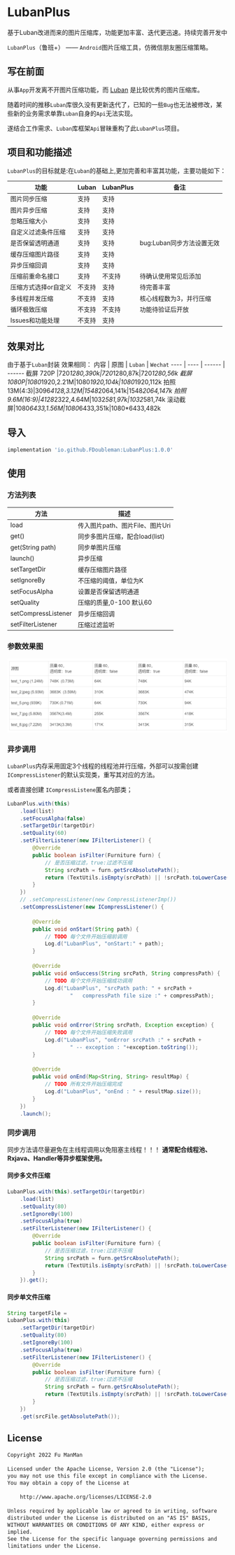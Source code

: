 # LubanPlus
基于Luban改进而来的图片压缩库，功能更加丰富、迭代更迅速。持续完善开发中

`LubanPlus`（鲁班+） —— `Android`图片压缩工具，仿微信朋友圈压缩策略。

## 写在前面
从事`App`开发离不开图片压缩功能，而 [Luban](https://github.com/Curzibn/Luban) 是比较优秀的图片压缩库。

随着时间的推移`Luban`库很久没有更新迭代了，已知的一些`Bug`也无法被修改，某些新的业务需求单靠`Luban`自身的`Api`无法实现。

遂结合工作需求、`Luban`库框架`Api`冒昧重构了此`LubanPlus`项目。


## 项目和功能描述
`LubanPlus`的目标就是:在`Luban`的基础上,更加完善和丰富其功能，主要功能如下：

| 功能 | Luban | LubanPlus | 备注 |
| --- | --- | --- | --- |
| 图片同步压缩 |支持  |支持  |  |
| 图片异步压缩 |支持  |支持  |  |
| 忽略压缩大小 |支持  |支持  |  |
| 自定义过滤条件压缩 |支持  |支持  |  |
| 是否保留透明通道 |支持  |支持  | bug:Luban同步方法设置无效 |
| 缓存压缩图片路径 |支持  |支持  |  |
| 异步压缩回调 |支持  |支持  |  |
| 压缩前重命名接口 |支持  |不支持  |待确认使用常见后添加  |
|压缩方式选择or自定义  | 不支持 |支持  |待完善丰富  |
| 多线程并发压缩 |不支持  |支持  |核心线程数为3，并行压缩  |
| 循环极致压缩 |不支持  |不支持  | 功能待验证后开放 |
| Issues和功能处理 |不支持  |支持  |  |



## 效果对比

由于基于`Luban`封装 效果相同：
内容 | 原图 | `Luban` | `Wechat`
---- | ---- | ------ | ------
截屏 720P |720*1280,390k|720*1280,87k|720*1280,56k
截屏 1080P|1080*1920,2.21M|1080*1920,104k|1080*1920,112k
拍照 13M(4:3)|3096*4128,3.12M|1548*2064,141k|1548*2064,147k
拍照 9.6M(16:9)|4128*2322,4.64M|1032*581,97k|1032*581,74k
滚动截屏|1080*6433,1.56M|1080*6433,351k|1080*6433,482k

## 导入
```sh
implementation 'io.github.FDoubleman:LubanPlus:1.0.0'
```
## 使用

### 方法列表

| 方法 | 描述 |
| --- | --- |
| load | 传入图片path、图片File、图片Uri  |
|  get()|同步多图片压缩，配合load(list)  |
|  get(String path)|同步单图片压缩  |
|  launch()|异步压缩  |
| setTargetDir | 缓存压缩图片路径 |
|  setIgnoreBy| 不压缩的阈值，单位为K |
|  setFocusAlpha|设置是否保留透明通道  |
|  setQuality| 压缩的质量,0-100 默认60 |
|  setCompressListener| 异步压缩回调 |
|  setFilterListener| 压缩过滤监听 |

### 参数效果图

![image](https://github.com/FDoubleman/LubanPlus/blob/master/app/src/main/assets/parameter_effect.png)

### 异步调用
`LubanPlus`内存采用固定3个线程的线程池并行压缩，外部可以按需创建`ICompressListener`的默认实现类，重写其对应的方法。

或者直接创建 `ICompressListene`匿名内部类；

```java
LubanPlus.with(this)
    .load(list)
    .setFocusAlpha(false)
    .setTargetDir(targetDir)
    .setQuality(60)
    .setFilterListener(new IFilterListener() {
        @Override
        public boolean isFilter(Furniture furn) {
            // 是否压缩过滤，true:过滤不压缩
            String srcPath = furn.getSrcAbsolutePath();
            return (TextUtils.isEmpty(srcPath) || !srcPath.toLowerCase().endsWith(".gif"));
        }
    })
    // .setCompressListener(new CompressListenerImp())
    .setCompressListener(new ICompressListener() {

        @Override
        public void onStart(String path) {
            // TODO 每个文件开始压缩前调用
            Log.d("LubanPlus", "onStart:" + path);
        }

        @Override
        public void onSuccess(String srcPath, String compressPath) {
            // TODO 每个文件开始压缩成功调用
            Log.d("LubanPlus", "srcPath path: " + srcPath +
                    "   compressPath file size :" + compressPath);
        }

        @Override
        public void onError(String srcPath, Exception exception) {
            // TODO 每个文件开始压缩失败调用
            Log.d("LubanPlus", "onError srcPath :" + srcPath +
                    " -- exception : "+exception.toString());
        }

        @Override
        public void onEnd(Map<String, String> resultMap) {
            // TODO 所有文件开始压缩完成
            Log.d("LubanPlus", "onEnd : " + resultMap.size());
        }
    })
    .launch();
```

### 同步调用
同步方法请尽量避免在主线程调用以免阻塞主线程！！！ **通常配合线程池、Rxjava、Handler等异步框架使用。**

#### 同步多文件压缩
```java
LubanPlus.with(this).setTargetDir(targetDir)
    .load(list)
    .setQuality(80)
    .setIgnoreBy(100)
    .setFocusAlpha(true)
    .setFilterListener(new IFilterListener() {
        @Override
        public boolean isFilter(Furniture furn) {
            // 是否压缩过滤，true:过滤不压缩
            String srcPath = furn.getSrcAbsolutePath();
            return (TextUtils.isEmpty(srcPath) || !srcPath.toLowerCase().endsWith(".gif"));
        }
    }).get();

```

#### 同步单文件压缩

```java
String targetFile = 
LubanPlus.with(this)
    .setTargetDir(targetDir)
    .setQuality(80)
    .setIgnoreBy(100)
    .setFocusAlpha(true)
    .setFilterListener(new IFilterListener() {
        @Override
        public boolean isFilter(Furniture furn) {
            // 是否压缩过滤，true:过滤不压缩
            String srcPath = furn.getSrcAbsolutePath();
            return (TextUtils.isEmpty(srcPath) || !srcPath.toLowerCase().endsWith(".gif"));
        }
    })
    .get(srcFile.getAbsolutePath());
```

## License

    Copyright 2022 Fu ManMan
    
    Licensed under the Apache License, Version 2.0 (the "License");
    you may not use this file except in compliance with the License.
    You may obtain a copy of the License at
    
        http://www.apache.org/licenses/LICENSE-2.0
    
    Unless required by applicable law or agreed to in writing, software
    distributed under the License is distributed on an "AS IS" BASIS,
    WITHOUT WARRANTIES OR CONDITIONS OF ANY KIND, either express or implied.
    See the License for the specific language governing permissions and
    limitations under the License.

